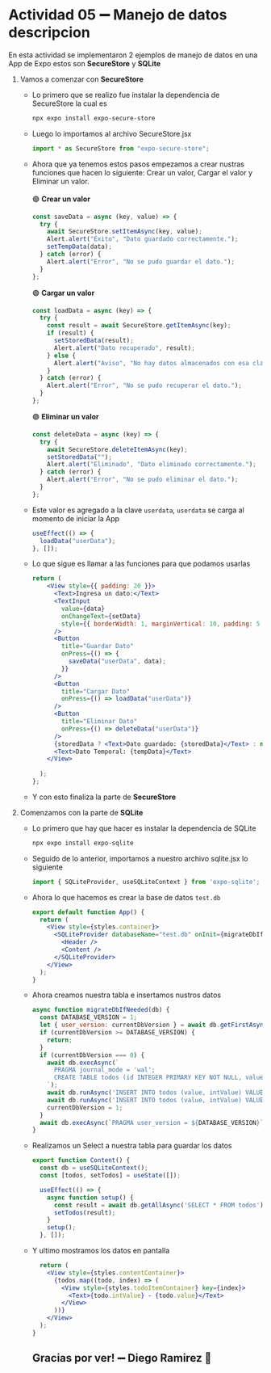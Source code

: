 # Actividad 05 ➖ Manejo de datos descripcion 


En esta actividad se implementaron 2 ejemplos de manejo de datos en una App de Expo estos son **SecureStore** y **SQLite**

1. Vamos a comenzar con **SecureStore**
    - Lo primero que se realizo fue instalar la dependencia de SecureStore la cual es
      ```bash
      npx expo install expo-secure-store
      ```
    - Luego lo importamos al archivo SecureStore.jsx
      ```jsx
      import * as SecureStore from "expo-secure-store";
      ```
      
    - Ahora que ya tenemos estos pasos empezamos a crear nustras funciones que hacen lo siguiente: Crear un valor, Cargar el valor y Eliminar un valor.\
      \
      🟣 **Crear un valor**
      ```jsx
      const saveData = async (key, value) => {
        try {
          await SecureStore.setItemAsync(key, value);
          Alert.alert("Éxito", "Dato guardado correctamente.");
          setTempData(data);
        } catch (error) {
          Alert.alert("Error", "No se pudo guardar el dato.");
        }
      };
      ```
      
      🟣 **Cargar un valor**
      ```jsx
      const loadData = async (key) => {
        try {
          const result = await SecureStore.getItemAsync(key);
          if (result) {
            setStoredData(result);
            Alert.alert("Dato recuperado", result);
          } else {
            Alert.alert("Aviso", "No hay datos almacenados con esa clave.");
          }
        } catch (error) {
          Alert.alert("Error", "No se pudo recuperar el dato.");
        }
      };
      ```
      
       🟣 **Eliminar un valor**
      ```jsx
      const deleteData = async (key) => {
        try {
          await SecureStore.deleteItemAsync(key);
          setStoredData("");
          Alert.alert("Eliminado", "Dato eliminado correctamente.");
        } catch (error) {
          Alert.alert("Error", "No se pudo eliminar el dato.");
        }
      };
      ```
      
    - Este valor es agregado a la clave `userdata`, `userdata` se carga al momento de iniciar la App
      ```jsx
      useEffect(() => {
        loadData("userData");
      }, []);
      ```
    - Lo que sigue es llamar a las funciones para que podamos usarlas
      ```jsx
      return (
          <View style={{ padding: 20 }}>
            <Text>Ingresa un dato:</Text>
            <TextInput
              value={data}
              onChangeText={setData}
              style={{ borderWidth: 1, marginVertical: 10, padding: 5 }}
            />
            <Button
              title="Guardar Dato"
              onPress={() => {
                saveData("userData", data);
              }}
            />
            <Button
              title="Cargar Dato"
              onPress={() => loadData("userData")}
            />
            <Button
              title="Eliminar Dato"
              onPress={() => deleteData("userData")}
            />
            {storedData ? <Text>Dato guardado: {storedData}</Text> : null}
            <Text>Dato Temporal: {tempData}</Text>
          </View>
          
        );
      };
      ```
    - Y con esto finaliza la parte de **SecureStore**
  
2. Comenzamos con la parte de **SQLite**
    - Lo primero que hay que hacer es instalar la dependencia de SQLite
      ```bash      
      npx expo install expo-sqlite
      ```
    - Seguido de lo anterior, importamos a nuestro archivo sqlite.jsx lo siguiente
      ```jsx
      import { SQLiteProvider, useSQLiteContext } from 'expo-sqlite';
      ```
    - Ahora lo que hacemos es crear la base de datos `test.db`
      ```jsx
      export default function App() {
        return (
          <View style={styles.container}>
            <SQLiteProvider databaseName="test.db" onInit={migrateDbIfNeeded}>
              <Header />
              <Content />
            </SQLiteProvider>
          </View>
        );
      }      
      ```
    - Ahora creamos nuestra tabla e insertamos nustros datos
      ```jsx
      async function migrateDbIfNeeded(db) {
        const DATABASE_VERSION = 1;
        let { user_version: currentDbVersion } = await db.getFirstAsync('PRAGMA user_version');
        if (currentDbVersion >= DATABASE_VERSION) {
          return;
        }
        if (currentDbVersion === 0) {
          await db.execAsync(`
            PRAGMA journal_mode = 'wal';
            CREATE TABLE todos (id INTEGER PRIMARY KEY NOT NULL, value TEXT NOT NULL, intValue INTEGER);
          `);
          await db.runAsync('INSERT INTO todos (value, intValue) VALUES (?, ?)', 'hello', 1);
          await db.runAsync('INSERT INTO todos (value, intValue) VALUES (?, ?)', 'world', 2);
          currentDbVersion = 1;
        }
        await db.execAsync(`PRAGMA user_version = ${DATABASE_VERSION}`);
      }
      ```
    - Realizamos un Select a nuestra tabla para guardar los datos
      ```jsx
      export function Content() {
        const db = useSQLiteContext();
        const [todos, setTodos] = useState([]);
      
        useEffect(() => {
          async function setup() {
            const result = await db.getAllAsync('SELECT * FROM todos');
            setTodos(result);
          }
          setup();
        }, []);
      ```
    - Y ultimo mostramos los datos en pantalla
      ```jsx
        return (
          <View style={styles.contentContainer}>
            {todos.map((todo, index) => (
              <View style={styles.todoItemContainer} key={index}>
                <Text>{todo.intValue} - {todo.value}</Text>
              </View>
            ))}
          </View>
        );
      }
      ```

      ## Gracias por ver! ➖ Diego Ramirez 🤠
      






      
